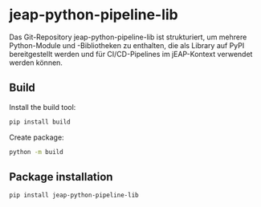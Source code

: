 # jeap-python-pipeline-lib
Das Git-Repository jeap-python-pipeline-lib ist strukturiert, um mehrere Python-Module und -Bibliotheken zu enthalten, die als Library auf PyPI bereitgestellt werden und für CI/CD-Pipelines im jEAP-Kontext verwendet werden können.

## Build

Install the build tool:
```bash
pip install build
```
Create package:
```bash
python -m build
```

## Package installation

```bash
pip install jeap-python-pipeline-lib
```
